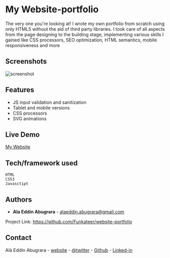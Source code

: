 # My Website-portfolio
The very one you're looking at!
I wrote my own portfolio from scratch using only HTML5 without the aid of third party libraries. I took care of all aspects from the page designing to the building stage, implementing various skills I gained like CSS processors, SEO optimization, HTML semantics, mobile responsiveness and more


## Screenshots
![screenshot](https://alabugrara.com/img/website-portfolio-poster.png)


## Features
- JS input validation and sanitization
- Tablet and mobile versions
- CSS processors
- SVG animations


## Live Demo
[My Website](http://www.alabugrara.com)


## Tech/framework used
```
HTML
CSS3
Javasctipt
```


## Authors
* **Ala Eddin Abugrara** - alaeddin.abugrara@gmail.com

Project Link: https://github.com/Funkateer/website-portfolio


## Contact
Alà Eddin Abugrara - [website](http://www.alabugrara.com) - [@twitter](https://twitter.com/twitter_handle) - [Github](https://github.com/Funkateer) - [Linked-in](https://www.linkedin.com/in/al%C3%A0-eddin-abugrara-214ba5115/)


<!-- Markdown links & imgs  -->
